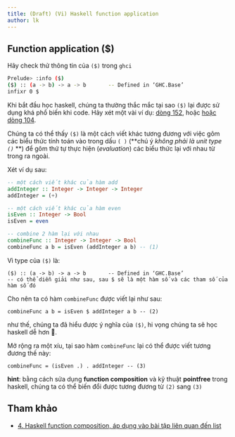 ```yaml
---
title: (Draft) (Vi) Haskell function application
author: lk
---
```


## Function application ($)

Hãy check thử thông tin của `($)` trong `ghci`
```bash
Prelude> :info ($)
($) :: (a -> b) -> a -> b       -- Defined in ‘GHC.Base’
infixr 0 $
```

Khi bắt đầu học haskell, chúng ta thường thắc mắc tại sao `($)` lại được sử dụng khá phổ biến khi code.
Hãy xét một vài ví dụ: [dòng 152](https://github.com/ahaxu/simple-telegram-bot/blob/master/src/EmaImproved.hs#L152), hoặc [hoặc dòng 104](https://github.com/ahaxu/simple-telegram-bot/blob/master/src/EmaImproved.hs#L104).

Chúng ta có thể thấy `($)` là một cách viết khác tương đương với việc gôm các biểu thức tính toán vào trong dấu `( )` (**chú ý *không phải là unit type `()`* **) để gôm thứ tự thực hiện (*evaluation*) các biểu thức lại với nhau từ trong ra ngoài.

Xét ví dụ sau:

```haskell
-- một cách viết khác của hàm add
addInteger :: Integer -> Integer -> Integer
addInteger = (+)

-- một cách viết khác của hàm even
isEven :: Integer -> Bool
isEven = even

-- combine 2 hàm lại với nhau
combineFunc :: Integer -> Integer -> Bool
combineFunc a b = isEven (addInteger a b) -- (1)
```

Vì type của `($)` là:

```
($) :: (a -> b) -> a -> b       -- Defined in ‘GHC.Base’
-- có thể diễn giải như sau, sau $ sẽ là một hàm số và các tham số của hàm số đó
```

Cho nên ta có hàm `combineFunc` được viết lại như sau:

```
combineFunc a b = isEven $ addInteger a b -- (2)
```

như thế, chúng ta đã hiểu được ý nghĩa của `($)`, hi vọng chúng ta sẽ học haskell dễ hơn &#129395;.

Mở rộng ra một xíu, tại sao hàm `combineFunc` lại có thể được viết tương đương thế này:

```
combineFunc = (isEven .) . addInteger -- (3)
```

**hint**: bằng cách sửa dụng **function composition** và kỹ thuật **pointfree** trong haskell, chúng ta có thể biến đổi được tương đương từ `(2)` sang `(3)`

## Tham khảo
- [4. Haskell function composition, áp dụng vào bài tập liên quan đến list
](https://youtu.be/cucVyKgeMyI) 

